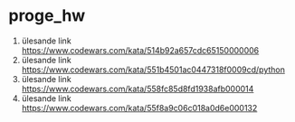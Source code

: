 # proge_hw
1. ülesande link https://www.codewars.com/kata/514b92a657cdc65150000006
2. ülesande link https://www.codewars.com/kata/551b4501ac0447318f0009cd/python
3. ülesande link https://www.codewars.com/kata/558fc85d8fd1938afb000014
4. ülesande link https://www.codewars.com/kata/55f8a9c06c018a0d6e000132
   
